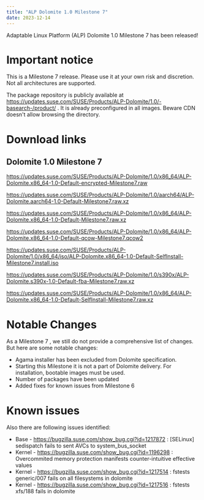 ```yaml
---
title: "ALP Dolomite 1.0 Milestone 7"
date: 2023-12-14
---
```

Adaptable Linux Platform (ALP) Dolomite 1.0 Milestone 7 has been released!

# Important notice

This is a Milestone 7 release. Please use it at your own risk and discretion. Not all architectures are supported.

The package repository is publicly available at https://updates.suse.com/SUSE/Products/ALP-Dolomite/1.0/-basearch-/product/ . It is already preconfigured in all images. Beware CDN doesn't allow browsing the directory.

# Download links

## Dolomite 1.0 Milestone 7

https://updates.suse.com/SUSE/Products/ALP-Dolomite/1.0/x86_64/ALP-Dolomite.x86_64-1.0-Default-encrypted-Milestone7.raw 

https://updates.suse.com/SUSE/Products/ALP-Dolomite/1.0/aarch64/ALP-Dolomite.aarch64-1.0-Default-Milestone7.raw.xz

https://updates.suse.com/SUSE/Products/ALP-Dolomite/1.0/x86_64/ALP-Dolomite.x86_64-1.0-Default-Milestone7.raw.xz 

https://updates.suse.com/SUSE/Products/ALP-Dolomite/1.0/x86_64/ALP-Dolomite.x86_64-1.0-Default-qcow-Milestone7.qcow2 

https://updates.suse.com/SUSE/Products/ALP-Dolomite/1.0/x86_64/iso/ALP-Dolomite.x86_64-1.0-Default-SelfInstall-Milestone7.install.iso 

https://updates.suse.com/SUSE/Products/ALP-Dolomite/1.0/s390x/ALP-Dolomite.s390x-1.0-Default-fba-Milestone7.raw.xz 

https://updates.suse.com/SUSE/Products/ALP-Dolomite/1.0/x86_64/ALP-Dolomite.x86_64-1.0-Default-SelfInstall-Milestone7.raw.xz 

# Notable Changes

As a Milestone 7 , we still do not provide a comprehensive list of changes. But here are some notable changes:

* Agama installer has been excluded from Dolomite specification.
* Starting this Milestone it is not a part of Dolomite delivery. For installation, bootable images must be used.
* Number of packages have been updated
* Added fixes for known issues from Milestone 6 

# Known issues

Also there are following issues identified:

* Base - https://bugzilla.suse.com/show_bug.cgi?id=1217872 : [SELinux] sedispatch fails to sent AVCs to system_bus_socket 
* Kernel - https://bugzilla.suse.com/show_bug.cgi?id=1196298 : Overcommited memory protection manifests counter-intuitive effective values
* Kernel - https://bugzilla.suse.com/show_bug.cgi?id=1217514 :  fstests generic/007 fails on all filesystems in dolomite
* Kernel - https://bugzilla.suse.com/show_bug.cgi?id=1217516 : fstests xfs/188 fails in dolomite
